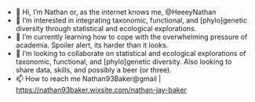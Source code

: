 - 👋 Hi, I’m Nathan or, as the internet knows me, @HeeeyNathan
- 👀 I’m interested in integrating taxonomic, functional, and [phylo]genetic diversity through statistical and ecological explorations.
- 🌱 I’m currently learning how to cope with the overwhelming pressure of academia. Spoiler alert, its harder than it looks.
- 💞️ I’m looking to collaborate on statistical and ecological explorations of taxonomic, functional, and [phylo]genetic diversity. Also looking to share data, skills, and possibly a beer (or three).
- 📫 How to reach me Nathan93Baker@gmail | https://nathan93baker.wixsite.com/nathan-jay-baker

<!---
HeeeyNathan/HeeeyNathan is a ✨ special ✨ repository because its `README.md` (this file) appears on your GitHub profile.
You can click the Preview link to take a look at your changes.
--->
